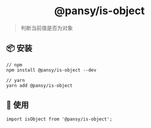 <h1 align="center">@pansy/is-object</h1>

> 判断当前值是否为对象

## 📦 安装

```
// npm
npm install @pansy/is-object --dev

// yarn
yarn add @pansy/is-object

```

## 🔨 使用

```
import isObject from '@pansy/is-object';
```
